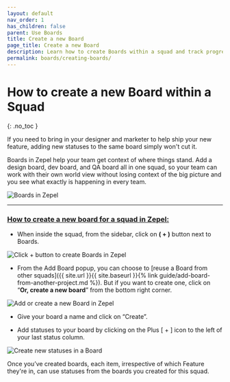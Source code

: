 ```yaml
---
layout: default
nav_order: 1
has_children: false
parent: Use Boards
title: Create a new Board
page_title: Create a new Board
description: Learn how to create Boards within a squad and track progress.
permalink: boards/creating-boards/
---
```

# How to create a new Board within a Squad
{: .no_toc }

If you need to bring in your designer and marketer to help ship your new feature, adding new statuses to the same board simply won't cut it. 

Boards in Zepel help your team get context of where things stand. Add a design board, dev board, and QA board all in one squad, so your team can work with their own world view without losing context of the big picture and you see what exactly is happening in every team.

![Boards in Zepel](/guide/assets/uploads/zepel-boards.png "Boards in Zepel")

---

### <u>How to create a new board for a squad in Zepel:</u>
- When inside the squad, from the sidebar, click on __( + )__ button next to Boards.

![Click + button to create Boards in Zepel](/guide/assets/uploads/zepel-boards-create.png "Click + button to create Boards")

- From the Add Board popup, you can choose to [reuse a Board from other squads]({{ site.url }}{{ site.baseurl }}{% link guide/add-board-from-another-project.md %}). But if you want to create one, click on “__Or, create a new board__” from the bottom right corner.

![Add or create a new Board in Zepel](/guide/assets/uploads/zepel-create-boards-popup.png "Add or create a new Board")

- Give your board a name and click on “Create”.

- Add statuses to your board by clicking on the Plus [ + ] icon to the left of your last status column.

![Create new statuses in a Board](/guide/assets/uploads/zepel-boards-create-new-statuses.png "Create new statuses in a Board")

Once you’ve created boards, each item, irrespective of which Feature they're in, can use statuses from the boards you created for this squad. 

